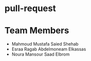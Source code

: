 # pull-request
# Team Members
- Mahmoud Mustafa Saied Shehab
- Esraa Ragab Abdelmoneam Elkassas
- Noura Mansour Saad Elbrom
